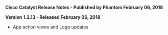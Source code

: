 **Cisco Catalyst Release Notes - Published by Phantom February 06, 2018**


**Version 1.2.13 - Released February 06, 2018**

* App action views and Logo updates
